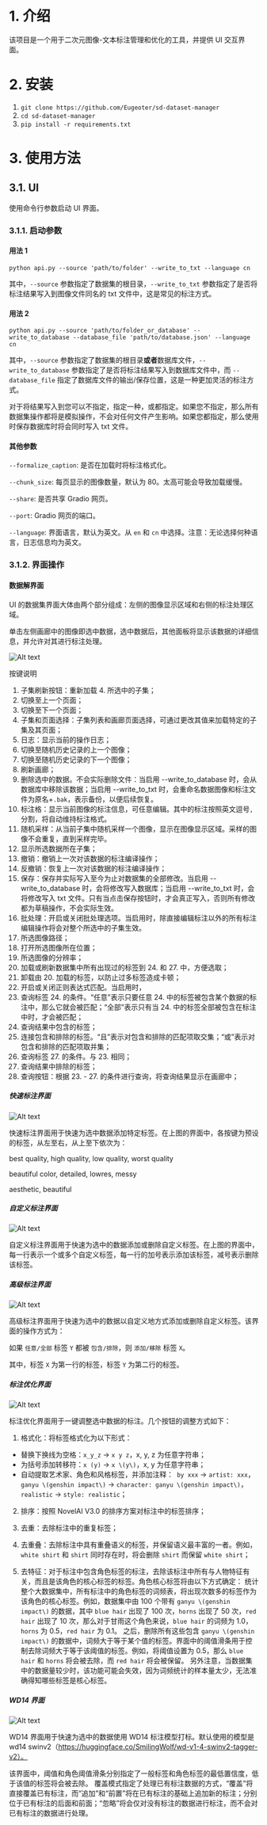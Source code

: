 # 1. 介绍

该项目是一个用于二次元图像-文本标注管理和优化的工具，并提供 UI 交互界面。

# 2. 安装

1. `git clone https://github.com/Eugeoter/sd-dataset-manager`
2. `cd sd-dataset-manager`
3. `pip install -r requirements.txt`

# 3. 使用方法

## 3.1. UI

使用命令行参数启动 UI 界面。

### 3.1.1. 启动参数

#### 用法 1

`python api.py --source 'path/to/folder' --write_to_txt --language cn`

其中，`--source` 参数指定了数据集的根目录，`--write_to_txt` 参数指定了是否将标注结果写入到图像文件同名的 txt 文件中，这是常见的标注方式。

#### 用法 2

`python api.py --source 'path/to/folder_or_database' --write_to_database --database_file 'path/to/database.json' --language cn`

其中，`--source` 参数指定了数据集的根目录**或者**数据库文件，`--write_to_database` 参数指定了是否将标注结果写入到数据库文件中，而 `--database_file` 指定了数据库文件的输出/保存位置，这是一种更加灵活的标注方式。

对于将结果写入到您可以不指定，指定一种，或都指定。如果您不指定，那么所有数据集操作都将是模拟操作，不会对任何文件产生影响。如果您都指定，那么使用时保存数据库时将会同时写入 txt 文件。

#### 其他参数

`--formalize_caption`: 是否在加载时将标注格式化。

`--chunk_size`: 每页显示的图像数量，默认为 80。太高可能会导致加载缓慢。

`--share`: 是否共享 Gradio 网页。

`--port`: Gradio 网页的端口。

`--language`: 界面语言，默认为英文。从 `en` 和 `cn` 中选择。注意：无论选择何种语言，日志信息均为英文。

### 3.1.2. 界面操作

#### 数据解界面

UI 的数据集界面大体由两个部分组成：左侧的图像显示区域和右侧的标注处理区域。

单击左侧画廊中的图像即选中数据，选中数据后，其他面板将显示该数据的详细信息，并允许对其进行标注处理。

![Alt text](/help/2.png)

按键说明

1. 子集刷新按钮：重新加载 4. 所选中的子集；
2. 切换至上一个页面；
3. 切换至下一个页面；
4. 子集和页面选择：子集列表和画廊页面选择，可通过更改其值来加载特定的子集及其页面；
5. 日志：显示当前的操作日志；
6. 切换至随机历史记录的上一个图像；
7. 切换至随机历史记录的下一个图像；
8. 刷新画廊；
9. 删除选中的数据。不会实际删除文件：当启用 --write_to_database 时，会从数据库中移除该数据；当启用 --write_to_txt 时，会重命名数据图像和标注文件为原名+`.bak`，表示备份，以便后续恢复。
10. 标注格：显示当前图像的标注信息，可任意编辑。其中的标注按照英文逗号`,`分割，将自动维持标注格式。
11. 随机采样：从当前子集中随机采样一个图像，显示在图像显示区域。采样的图像不会重复，直到采样完毕。
12. 显示所选数据所在子集；
13. 撤销：撤销上一次对该数据的标注编译操作；
14. 反撤销：恢复上一次对该数据的标注编译操作；
15. 保存：保存并实际写入至今为止对数据集的全部修改。当启用 --write_to_database 时，会将修改写入数据库；当启用 --write_to_txt 时，会将修改写入 txt 文件。只有当点击保存按钮时，才会真正写入，否则所有修改都为草稿操作，不会实际生效。
16. 批处理：开启或关闭批处理选项。当启用时，除直接编辑标注以外的所有标注编辑操作将会对整个所选中的子集生效。
17. 所选图像路径；
18. 打开所选图像所在位置；
19. 所选图像的分辨率；
20. 加载或刷新数据集中所有出现过的标签到 24. 和 27. 中，方便选取；
21. 卸载由 20. 加载的标签，以防止过多标签造成卡顿；
22. 开启或关闭正则表达式匹配。当启用时，
23. 查询标签 24. 的条件。“任意”表示只要任意 24. 中的标签被包含某个数据的标注中，那么它就会被匹配；“全部”表示只有当 24. 中的标签全部被包含在标注中时，才会被匹配；
24. 查询结果中包含的标签；
25. 连接包含和排除的标签。“且”表示对包含和排除的匹配项取交集；“或”表示对包含和排除的匹配项取并集；
26. 查询标签 27. 的条件。与 23. 相同；
27. 查询结果中排除的标签；
28. 查询按钮：根据 23. - 27. 的条件进行查询，将查询结果显示在画廊中；

##### 快速标注界面

![Alt text](/help/3.png)

快速标注界面用于快速为选中数据添加特定标签。在上图的界面中，各按键为预设的标签，从左至右，从上至下依次为：

best quality, high quality, low quality, worst quality

beautiful color, detailed, lowres, messy

aesthetic, beautiful

##### 自定义标注界面

![Alt text](/help/4.png)

自定义标注界面用于快速为选中的数据添加或删除自定义标签。在上图的界面中，每一行表示一个或多个自定义标签，每一行的加号表示添加该标签，减号表示删除该标签。

##### 高级标注界面

![Alt text](/help/5.png)

高级标注界面用于快速为选中的数据以自定义地方式添加或删除自定义标签。该界面的操作方式为：

如果 `任意/全部` 标签 `Y` 都被 `包含/排除`，则 `添加/移除` 标签 `X`。

其中，标签 `X` 为第一行的标签，标签 `Y` 为第二行的标签。

##### 标注优化界面

![Alt text](/help/6.png)

标注优化界面用于一键调整选中数据的标注。几个按钮的调整方式如下：

1. 格式化：将标签格式化为以下形式：

- 替换下换线为空格：`x_y_z` -> `x y z`，x, y, z 为任意字符串；
- 为括号添加转移符：`x (y)` -> `x \(y\)`，x, y 为任意字符串；
- 自动提取艺术家、角色和风格标签，并添加注释：` by xxx` -> `artist: xxx`，`ganyu \(genshin impact\)` -> `character: ganyu \(genshin impact\)`，`realistic` -> `style: realistic`；

2. 排序：按照 NovelAI V3.0 的排序方案对标注中的标签排序；

3. 去重：去除标注中的重复标签；

4. 去重叠：去除标注中具有重叠语义的标签，并保留语义最丰富的一者。例如，`white shirt` 和 `shirt` 同时存在时，将会删除 `shirt` 而保留 `white shirt`；

5. 去特征：对于标注中包含角色标签的标注，去除该标注中所有与人物特征有关，而且是该角色的核心标签的标签。角色核心标签将由以下方式确定：
   统计整个大数据集中，所有标注中的角色标签的词频表，将出现次数多的标签作为该角色的核心标签。例如，数据集中由 100 个带有 `ganyu \(genshin impact\)` 的数据，其中 `blue hair` 出现了 100 次，`horns` 出现了 50 次，`red hair` 出现了 10 次，那么对于甘雨这个角色来说，`blue hair` 的词频为 1.0，`horns` 为 0.5，`red hair` 为 0.1。
   之后，删除所有这些包含 `ganyu \(genshin impact\)` 的数据中，词频大于等于某个值的标签。界面中的阈值滑条用于控制去除词频大于等于该阈值的标签。例如，将阈值设置为 0.5，那么 `blue hair` 和 `horns` 将会被去除，而 `red hair` 将会被保留。
   另外注意，当数据集中的数据量较少时，该功能可能会失效，因为词频统计的样本量太少，无法准确得知哪些标签是核心标签。

##### WD14 界面

![Alt text](/help/7.png)

WD14 界面用于快速为选中的数据使用 WD14 标注模型打标。默认使用的模型是 wd14 swinv2（https://huggingface.co/SmilingWolf/wd-v1-4-swinv2-tagger-v2）。

该界面中，阈值和角色阈值滑条分别指定了一般标签和角色标签的最低置信度，低于该值的标签将会被去除。
覆盖模式指定了处理已有标注数据的方式，“覆盖”将直接覆盖已有标注，而“追加”和“前置”将在已有标注的基础上追加新的标注；分别位于已有标注的后面和前面；“忽略”将会仅对没有标注的数据进行标注，而不会对已有标注的数据进行处理。
